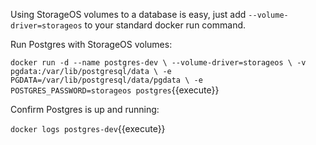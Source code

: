 Using StorageOS volumes to a database is easy, just add `--volume-driver=storageos` to your standard docker run command.

Run Postgres with StorageOS volumes:

`docker run -d --name postgres-dev \
--volume-driver=storageos \
-v pgdata:/var/lib/postgresql/data \
-e PGDATA=/var/lib/postgresql/data/pgdata \
-e POSTGRES_PASSWORD=storageos postgres`{{execute}}

Confirm Postgres is up and running:

`docker logs postgres-dev`{{execute}}
